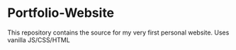# Portfolio-Website

This repository contains the source for my very first personal website.  Uses vanilla JS/CSS/HTML
